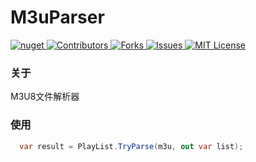 # M3uParser

<a href="https://www.nuget.org/packages/M3uParserSharp">
  <img alt="nuget" src="https://buildstats.info/nuget/M3uParserSharp">
</a>
<a href="https://github.com/fallingrust/M3uParser/graphs/contributors">
<img alt="Contributors" src="https://img.shields.io/github/contributors/fallingrust/M3uParser.svg?style=flat-square">
</a>
<a href="https://github.com/fallingrust/M3uParser/network/members">
<img alt="Forks" src="https://img.shields.io/github/forks/fallingrust/M3uParser.svg?style=flat-square">
</a>
<a href="https://img.shields.io/github/issues/fallingrust/M3uParser.svg">
<img alt="Issues" src="https://img.shields.io/github/issues/fallingrust/M3uParser.svg?style=flat-square">
</a>
<a href="https://github.com/fallingrust/M3uParser/blob/master/LICENSE.txt">
<img alt="MIT License" src="https://img.shields.io/github/license/fallingrust/M3uParser">
</a>

### 关于

M3U8文件解析器

### 使用

```cs
  var result = PlayList.TryParse(m3u, out var list);
```

